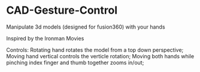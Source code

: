 # CAD-Gesture-Control

Manipulate 3d models (designed for fusion360) with your hands

Inspired by the Ironman Movies 

Controls: 
  Rotating hand rotates the model from a top down perspective;
  Moving hand vertical controls the verticle rotation;
  Moving both hands while pinching index finger and thumb together zooms in/out;
